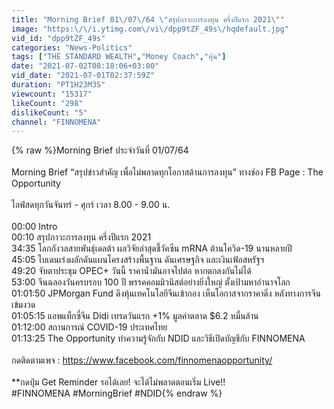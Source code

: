 ```yaml
---
title: "Morning Brief 01\/07\/64 \"สรุปภาวะการลงทุน ครึ่งปีแรก 2021\""
image: "https:\/\/i.ytimg.com\/vi\/dpp9tZF_49s\/hqdefault.jpg"
vid_id: "dpp9tZF_49s"
categories: "News-Politics"
tags: ["THE STANDARD WEALTH","Money Coach","หุ้น"]
date: "2021-07-02T08:18:06+03:00"
vid_date: "2021-07-01T02:37:59Z"
duration: "PT1H23M3S"
viewcount: "15317"
likeCount: "298"
dislikeCount: "5"
channel: "FINNOMENA"
---
```

{% raw %}Morning Brief ประจำวันที่ 01/07/64<br /><br />Morning Brief “สรุปข่าวสำคัญ เพื่อไม่พลาดทุกโอกาสด้านการลงทุน” ทางช่อง FB Page : The Opportunity<br /><br />ไลฟ์สดทุกวันจันทร์ - ศุกร์ เวลา 8.00 - 9.00 น.<br /><br />00:00 Intro<br />00:10 สรุปภาวะการลงทุน ครึ่งปีแรก 2021<br />34:35 โลกกังวลสายพันธุ์เดลต้า ผลวิจัยล่าสุดชี้วัคซีน mRNA ต้านโควิด-19 นานหลายปี  <br />45:05 ไบเดนเร่งผลักดันแผนโครงสร้างพื้นฐาน ดันเศรษฐกิจ และเงินเฟ้อสหรัฐฯ<br />49:20 จับตาประชุม OPEC+ วันนี้ ราคาน้ำมันอาจไปต่อ หากตกลงกันไม่ได้<br />53:00 จีนฉลองวันครบรอบ 100 ปี  พรรคคอมมิวนิสต์อย่างยิ่งใหญ่  ตั้งเป้ามหาอำนาจโลก<br />01:01:50 JPMorgan Fund ดึงหุ้นเทคโนโลยีจีนเข้ากอง เห็นโอกาสจากราคาดิ่ง หลังทางการจีนเข้มงวด<br />01:05:15 แอพแท็กซี่จีน Didi เทรดวันแรก +1% มูลค่าตลาด $6.2 หมื่นล้าน  <br />01:12:00 สถานการณ์ COVID-19 ประเทศไทย<br />01:13:25 The Opportunity ทำความรู้จักกับ NDID และวิธีเปิดบัญชีกับ FINNOMENA<br /><br />กดติดตามเพจ : <a rel="nofollow" target="blank" href="https://www.facebook.com/finnomenaopportunity/">https://www.facebook.com/finnomenaopportunity/</a><br /><br />**กดปุ่ม Get Reminder รอได้เลย! จะได้ไม่พลาดตอนเริ่ม Live!!<br />#FINNOMENA #MorningBrief​ #NDID{% endraw %}
